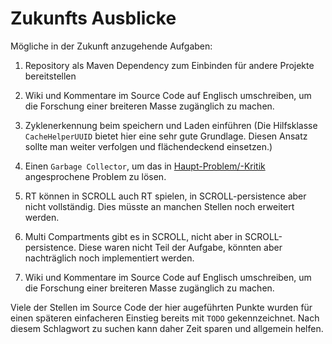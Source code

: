 # Zukunfts Ausblicke

Mögliche in der Zukunft anzugehende Aufgaben:

1. Repository als Maven Dependency zum Einbinden für andere Projekte bereitstellen

1. Wiki und Kommentare im Source Code auf Englisch umschreiben, um die Forschung einer breiteren Masse zugänglich zu machen.

1. Zyklenerkennung beim speichern und Laden einführen (Die Hilfsklasse `CacheHelperUUID` bietet hier eine sehr gute Grundlage. Diesen Ansatz
   sollte man weiter verfolgen und flächendeckend einsetzen.)

1. Einen `Garbage Collector`, um das in [Haupt-Problem/-Kritik](Haupt-Problem--Kritik) angesprochene Problem zu lösen.

1. RT können in SCROLL auch RT spielen, in SCROLL-persistence aber nicht vollständig. Dies müsste an manchen Stellen noch erweitert werden.

1. Multi Compartments gibt es in SCROLL, nicht aber in SCROLL-persistence. Diese waren nicht Teil der Aufgabe, könnten aber nachträglich
   noch implementiert werden.

1. Wiki und Kommentare im Source Code auf Englisch umschreiben, um die Forschung einer breiteren Masse zugänglich zu machen.

Viele der Stellen im Source Code der hier augeführten Punkte wurden für einen späteren einfacheren Einstieg bereits
mit `TODO` gekennzeichnet. Nach diesem Schlagwort zu suchen kann daher Zeit sparen und allgemein helfen.
